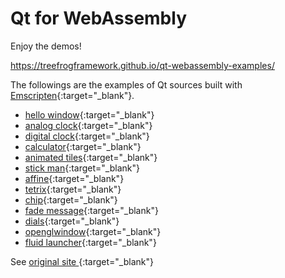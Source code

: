 Qt for WebAssembly
==================

Enjoy the demos!

https://treefrogframework.github.io/qt-webassembly-examples/

The followings are the examples of Qt sources built with [Emscripten](https://emscripten.org/){:target="_blank"}.

 * [hello window](https://treefrogframework.github.io/qt-webassembly-examples/hellowindow/){:target="_blank"}
 * [analog clock](https://treefrogframework.github.io/qt-webassembly-examples/analogclock/){:target="_blank"}
 * [digital clock](https://treefrogframework.github.io/qt-webassembly-examples/digitalclock/){:target="_blank"}
 * [calculator](https://treefrogframework.github.io/qt-webassembly-examples/calculator/){:target="_blank"}
 * [animated tiles](https://treefrogframework.github.io/qt-webassembly-examples/animatedtiles/){:target="_blank"}
 * [stick man](https://treefrogframework.github.io/qt-webassembly-examples/stickman/){:target="_blank"}
 * [affine](https://treefrogframework.github.io/qt-webassembly-examples/affine/){:target="_blank"}
 * [tetrix](https://treefrogframework.github.io/qt-webassembly-examples/tetrix/){:target="_blank"}
 * [chip](https://treefrogframework.github.io/qt-webassembly-examples/chip/){:target="_blank"}
 * [fade message](https://treefrogframework.github.io/qt-webassembly-examples/fademessage/){:target="_blank"}
 * [dials](https://treefrogframework.github.io/qt-webassembly-examples/dials/){:target="_blank"}
 * [openglwindow](https://treefrogframework.github.io/qt-webassembly-examples/openglwindow/){:target="_blank"}
 * [fluid launcher](https://treefrogframework.github.io/qt-webassembly-examples/fluidlauncher/){:target="_blank"}


See [original site <i class="fas fa-external-link-alt"></i>](https://doc.qt.io/qt-5/qtexamplesandtutorials.html){:target="_blank"}
